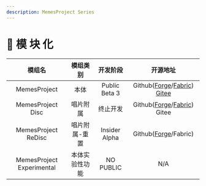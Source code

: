 ```yaml
---
description: MemesProject Series
---
```


# 🧩 模 块 化



|            模组名            |   模组类别  |      开发阶段     |                                                                                                开源地址                                                                                               |
| :-----------------------: | :-----: | :-----------: | :-----------------------------------------------------------------------------------------------------------------------------------------------------------------------------------------------: |
|        MemesProject       |    本体   | Public Beta 3 | Github([Forge](https://github.com/TexTrueStudio/MemesProject-Forge)/[Fabric](https://github.com/TexTrueStudio/MemesProject-Fabric)) [Gitee](https://gitee.com/tex-true-studio/MemesProject-Forge) |
|     MemesProject Disc     |   唱片附属  |      终止开发     |                         Github([Forge](https://github.com/TexTrueStudio/MemesprojectDisc-Forge)/[Fabric](https://github.com/TexTrueStudio/MemesProjectDisc-Fabric)) Gitee                         |
|    MemesProject ReDisc    | 唱片附属-重置 | Insider Alpha |                                                         Github([Forge](https://github.com/TexTrueStudio/MemesProjectDisc-Reforge)/Fabric)                                                         |
| MemesProject Experimental | 本体实验性功能 |   NO PUBLIC   |                                                                                                N/A                                                                                                |
